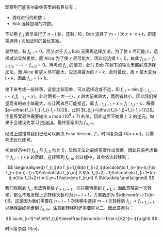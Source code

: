 观察到可能影响最终答案的有且仅有：

- 游戏进行的轮数；
- Bob 选择加减的次数。

不妨用 $f_{i,j}$ 表示进行了 $n-i$ 轮，还剩 $i$ 轮，Bob 选择了 $m-j$ 次 $x\gets x+t$，即还需选择 $j$ 次加法时的最优答案。

显然地，有 $f_{n,i}=0$。而又对于 $f_{i,0}$ Bob 无需再选择加法，为了使 $x$ 尽可能小，选择减法显然更优，而 Alice 为了使 $x$ 尽可能大，因此应选择 $t=0$，故此 $f_{i,0}=f_{i+1,0}=\cdots =f_{n,0}=0$。再考虑 $f_{i,i}$ 的情况，此时 Bob 在剩下的轮次里都必须选择加法，而 Alice 希望 $x$ 尽可能大，应选择最大的 $t=k$，此时最优，故 $x$ 最大变为 $i\times k$，因此 $f_{i,i}=i\times k$。

接下来考虑一般转移，这里比较简单，可以选择选或不选，即 $f_{i,j}=\min(f_{i-1,j-1}+x,f_{i-1,j}-x)$。此时两者一大一小，$x$ 越大前者越大，而后者越小，因此我们希望两者的较小值最大，应让两者尽可能接近，即 $f_{i-1,j-1}+x=f_{i-1,j}-x$，解得 $x=\dfrac{f_{i-1,j}-f_{i-1,j-1}}2$，此时 $f_{i,j}=\dfrac{f_{i-1,j}+f_{i-1,j-1}}2$。注意答案最终需要输出 $x\bmod(10^9+7)$ 的值，因此这里不妨乘上 $2$ 的逆元，如果不会建议先学习 [P5656](https://www.luogu.com.cn/problem/P5656)。最终答案即为 $f_{n,m}$。

经过上述推导我们已经可以解决 Easy Version 了，时间复杂度 $O(n\times m)$，只需考虑优化即可。

初始状态中的 $f_{n,i}$ 与 $f_{i,0}$ 均为 $0$，显然无法对最终答案作出贡献，因此只需考虑每个 $f_{i,i}=i\times k$ 的贡献。在转移到 $f_{n,m}$ 的过程中，其会依次转移到：

$$
\begin{aligned}
f_{i,i}\to f_{i+1,i}&\to f_{i+2,i}\to\cdots\to f_{n-(m-i),i}\to f_{n-(m-i)+1,i+1}\to\cdots\to f_{n,m} \\
&\to f_{i+2,i+1}\to\cdots\to f_{i+1+(m-i),m}\to f_{i+2+(m-i),m+1}\to\cdots f_{n,m} \\
&\to\cdots
\end{aligned}
$$

我们观察到 $f_{i,i}$ 无法转移给 $f_{i+1,i+1}$，而只能转移到 $f_{i+1,i}$，因此忽略第一次转移，那么不难发现上述转移次数均为 $n-i+1$，方案数即为 $\dbinom{n-i-1}{m-i}$，这是因为我们需要在 $n-i-1$ 次转移中选择 $m-i$ 次转移到 $f_{i,j}\to f_{i+1,j+1}$ 以确保最终能走到 $f_{n,m}$。注意到转移时还需要除以二，因此答案为：

$$
\sum_{i=1}^m\left(f_{i,i}\times\frac{\binom{n-i-1}{m-i}}{2^{n-i}}\right)
$$

时间复杂度 $O(m)$。